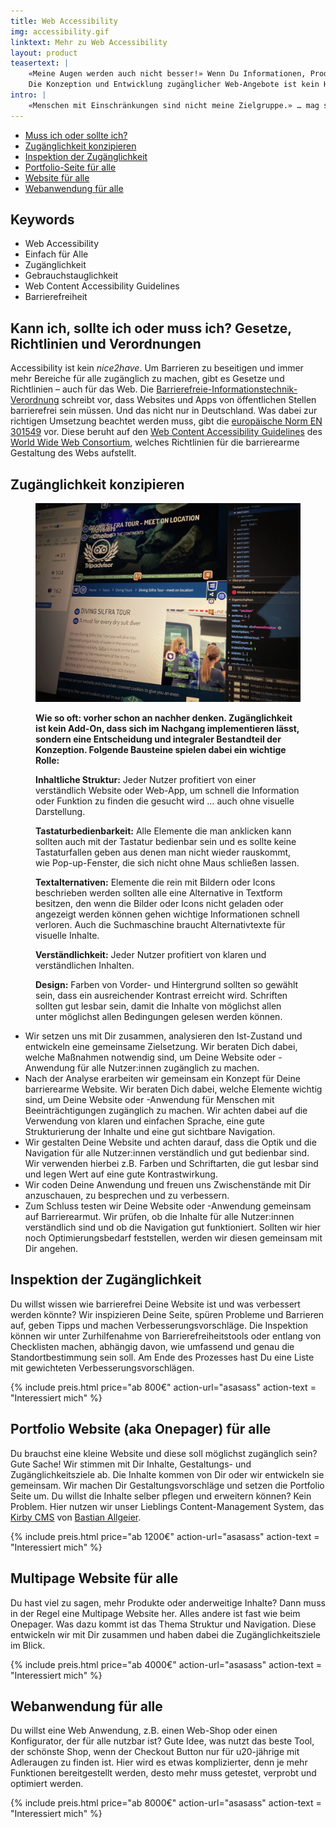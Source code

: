 ```yaml
---
title: Web Accessibility
img: accessibility.gif
linktext: Mehr zu Web Accessibility
layout: product
teasertext: |
    «Meine Augen werden auch nicht besser!» Wenn Du Informationen, Produkte, Dienstleistungen und Services möglichst vielen Nutzer:innen anbieten willst, ist Zugänglichkeit ein wichtiges Ding. Fast 30% von uns allen sind von Einschränkugnen beim Sehen, Hören, in der Motorik oder in ihren kognitiven Fähigkeiten betroffen. 'Barrierefreiheit' oder besser 'Zugänglichkeit' ist deswegen kein 'nice2have', ganz abgesehen von neuen gesetzlichen Vorgaben.<br>
    Die Konzeption und Entwicklung zugänglicher Web-Angebote ist kein Hexenwerk. Lass uns starten!
intro: |
    «Menschen mit Einschränkungen sind nicht meine Zielgruppe.» … mag sein, aber bestimmt sind sie Teil Deiner Zielgruppe. Bei barrierefreien Webseiten geht es um mehr als nur die Nutzung der Website mit einem Screenreader. Barrierearme Webinhalte ermöglichen die Teilhabe für jeden. Sie sind [einfach für alle](https://einfach-fuer-alle.de/vorteile-barrierefreie-website/), egal ob man Einschränkungen beim Sehen, Hören, oder motorischer Natur hat oder nicht: Ein hoher Farbkontrast wirkt sich auch positiv beim Web-Surfen in der Sonne aus, da die Inhalte lesbar bleiben; Tastaturbedienbarkeit hilft auch wenn mal der Akku der Magic-Maus leer ist, man sich den Arm gebrochen hat oder schlichtweg PowerUser ist. Und nicht zu vergessen: barrierearme Websites helfen auch der Suchmaschine, denn die Inhalte sind besser zugänglich. Juchuu!
---
```


<section id="topic-list">
    <ul class="toc">
        <li><a href="#paragraph_1">Muss ich oder sollte ich?</a></li>
        <li><a href="#paragraph_2">Zugänglichkeit konzipieren</a></li>
        <li><a href="#paragraph_3">Inspektion der Zugänglichkeit</a></li>
        <li><a href="#paragraph_4">Portfolio-Seite für alle</a></li>
        <li><a href="#paragraph_5">Website für alle</a></li>
        <li><a href="#paragraph_6">Webanwendung für alle</a></li>
    </ul>
    <div class="keywordlist limited-box" data-box-width="m">
        <h2>Keywords</h2>
        <ul>
            <li>Web Accessibility</li>
            <li>Einfach für Alle</li>
            <li>Zugänglichkeit</li>
            <li>Gebrauchstauglichkeit</li>
            <li>Web Content Accessibility Guidelines</li>
            <li>Barrierefreiheit</li>
        </ul>
    </div>
</section>

<section id="paragraph_1">
    <h2>Kann ich, sollte ich oder muss ich? Gesetze, Richtlinien und Verordnungen</h2>
    <div class="limited-box" data-box-width="m">    
        <p>Accessibility ist kein <i>nice2have</i>. Um Barrieren zu beseitigen und immer mehr Bereiche für alle zugänglich zu machen, gibt es Gesetze und Richtlinien – auch für das Web. Die <a href="https://www.einfach-fuer-alle.de/artikel/bitv/">Barrierefreie-Informationstechnik-Verordnung</a> schreibt vor, dass Websites und Apps von öffentlichen Stellen barrierefrei sein müssen. Und das nicht nur in Deutschland. Was dabei zur richtigen Umsetzung beachtet werden muss, gibt die <a href="https://www.barrierefreiheit-dienstekonsolidierung.bund.de/Webs/PB/DE/gesetze-und-richtlinien/en301549/en301549-node.html">europäische Norm EN 301549</a> vor. Diese beruht auf den <a href="https://www.w3.org/WAI/standards-guidelines/wcag/">Web Content Accessibility Guidelines</a> des <a href="https://www.w3.org/Consortium/">World Wide Web Consortium</a>, welches Richtlinien für die barrierearme Gestaltung des Webs aufstellt. </p>
    </div>
</section>

<section id="paragraph_2">
    <h2>Zugänglichkeit konzipieren</h2>
    <figure data-columns="2" class="smaltext">
        <img data-height="full" src="./images/a11ty-dive.webp" alt="Dive.is Accessibility Inspection">
        <figcaption>
            <div class="limited-box" data-box-width="m">
            <p><strong>Wie so oft: vorher schon an nachher denken. Zugänglichkeit ist kein Add-On, dass sich im Nachgang implementieren lässt, sondern eine Entscheidung und integraler Bestandteil der Konzeption. Folgende Bausteine spielen dabei ein wichtige Rolle:</strong></p>
            <p><strong>Inhaltliche Struktur:</strong> Jeder Nutzer profitiert von einer verständlich Website oder Web-App, um schnell die Information oder Funktion zu finden die gesucht wird … auch ohne visuelle Darstellung.</p>
            <p><strong>Tastaturbedienbarkeit:</strong> Alle Elemente die man anklicken kann sollten auch mit der Tastatur bedienbar sein und es sollte keine Tastaturfallen geben aus denen man nicht wieder rauskommt, wie Pop-up-Fenster, die sich nicht ohne Maus schließen lassen.</p>
            <p><strong>Textalternativen:</strong> Elemente die rein mit Bildern oder Icons beschrieben werden sollten alle eine Alternative in Textform besitzen, den wenn die Bilder oder Icons nicht geladen oder angezeigt werden können gehen wichtige Informationen schnell verloren. Auch die Suchmaschine braucht Alternativtexte für visuelle Inhalte.</p>
            <p><strong>Verständlichkeit:</strong> Jeder Nutzer profitiert von klaren und verständlichen Inhalten.</p>
            <p><strong>Design:</strong> Farben von Vorder- und Hintergrund sollten so gewählt sein, dass ein ausreichender Kontrast erreicht wird. Schriften sollten gut lesbar sein, damit die Inhalte von möglichst allen unter möglichst allen Bedingungen gelesen werden können.</p>
            </div>
        </figcaption>
    </figure>
    <ul class="steps smalltext" data-box-width="l">
        <li>Wir setzen uns mit Dir zusammen, analysieren den Ist-Zustand und entwickeln eine gemeinsame Zielsetzung. Wir beraten Dich dabei, welche Maßnahmen notwendig sind, um Deine Website oder -Anwendung für alle Nutzer:innen zugänglich zu machen.</li>
        <li>Nach der Analyse erarbeiten wir gemeinsam ein Konzept für Deine barrierearme Website. Wir beraten Dich dabei, welche Elemente wichtig sind, um Deine Website oder -Anwendung für Menschen mit Beeinträchtigungen zugänglich zu machen. Wir achten dabei auf die Verwendung von klaren und einfachen Sprache, eine gute Strukturierung der Inhalte und eine gut sichtbare Navigation.</li>
        <li>Wir gestalten Deine Website und achten darauf, dass die Optik und die Navigation für alle Nutzer:innen verständlich und gut bedienbar sind. Wir verwenden hierbei z.B. Farben und Schriftarten, die gut lesbar sind und legen Wert auf eine gute Kontrastwirkung.</li>
        <li>Wir coden Deine Anwendung und freuen uns Zwischenstände mit Dir anzuschauen, zu besprechen und zu verbessern.</li>
        <li>Zum Schluss testen wir Deine Website oder -Anwendung gemeinsam auf Barrierearmut. Wir prüfen, ob die Inhalte für alle Nutzer:innen verständlich sind und ob die Navigation gut funktioniert. Sollten wir hier noch Optimierungsbedarf feststellen, werden wir diesen gemeinsam mit Dir angehen.</li>
    </ul>
</section>

<section id="paragraph_3">
    <h2>Inspektion der Zugänglichkeit</h2>
    <div class="limited-box" data-box-width="m">    
        <p>Du willst wissen wie barrierefrei Deine Website ist und was verbessert werden könnte? Wir inspizieren Deine Seite, spüren Probleme und Barrieren auf, geben Tipps und machen Verbesserungsvorschläge. Die Inspektion können wir unter Zurhilfenahme von Barrierefreiheitstools oder entlang von Checklisten machen, abhängig davon, wie umfassend und genau die Standortbestimmung sein soll. Am Ende des Prozesses hast Du eine Liste mit gewichteten Verbesserungsvorschlägen.</p>
        {% include preis.html 
            price="ab 800€"
            action-url="asasass" 
            action-text = "Interessiert mich" %}
    </div>
</section>

<section id="paragraph_4">
    <h2>Portfolio Website (aka Onepager) für alle</h2>
    <div class="limited-box" data-box-width="m">
        <p>Du brauchst eine kleine Website und diese soll möglichst zugänglich sein? Gute Sache! Wir stimmen mit Dir Inhalte, Gestaltungs- und Zugänglichkeitsziele ab. Die Inhalte kommen von Dir oder wir entwickeln sie gemeinsam. Wir machen Dir Gestaltungsvorschläge und setzen die Portfolio Seite um. Du willst die Inhalte selber pflegen und erweitern können? Kein Problem. Hier nutzen wir unser Lieblings Content-Management System, das <a href="https://getkirby.com">Kirby CMS</a> von <a href="https://bastianallgeier.com">Bastian Allgeier</a>.
        </p>
        {% include preis.html 
            price="ab 1200€"
            action-url="asasass" 
            action-text = "Interessiert mich" %}
    </div>
</section>

<section id="paragraph_4">
    <h2>Multipage Website für alle</h2>
    <div class="limited-box" data-box-width="m">    
        <p>Du hast viel zu sagen, mehr Produkte oder anderweitige Inhalte? Dann muss in der Regel eine Multipage Website her. Alles andere ist fast wie beim Onepager. Was dazu kommt ist das Thema Struktur und Navigation. Diese entwickeln wir mit Dir zusammen und haben dabei die Zugänglichkeitsziele im Blick.
        </p>
        {% include preis.html 
            price="ab 4000€"
            action-url="asasass" 
            action-text = "Interessiert mich" %}
    </div>
</section>

<section id="paragraph_5">
    <h2>Webanwendung für alle</h2>
    <div class="limited-box" data-box-width="m">    
        <p>Du willst eine Web Anwendung, z.B. einen Web-Shop oder einen Konfigurator, der für alle nutzbar ist? Gute Idee, was nutzt das beste Tool, der schönste Shop, wenn der Checkout Button nur für u20-jährige mit Adleraugen zu finden ist. Hier wird es etwas komplizierter, denn je mehr Funktionen bereitgestellt werden, desto mehr muss getestet, verprobt und optimiert werden.</p>
        {% include preis.html 
            price="ab 8000€"
            action-url="asasass" 
            action-text = "Interessiert mich" %}
    </div>
</section>


